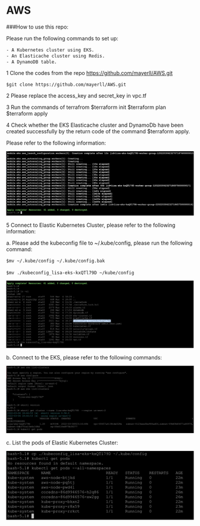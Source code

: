 # AWS

###How to use this repo:

Please run the following commands to set up:

    - A Kubernetes cluster using EKS.
    - An Elasticache cluster using Redis.
    - A DynamoDB table.

1 Clone the codes from the repo https://github.com/mayerll/AWS.git

    $git clone https://github.com/mayerll/AWS.git
    
2 Please replace the access_key and secret_key in vpc.tf

3 Run the commands of terrafrom 
    $terraform init
    $terraform plan
    $terraform apply
    
4 Check whether the EKS Elasticache cluster and DynamoDb have been created successfully by the return code of the command $terraform apply.

Please refer to the following information:

![alt text](https://github.com/mayerll/AWS/blob/main/image/pic1.png?raw=true)

5 Connect to Elastic Kubernetes Cluster, please refer to the following information:

a. Please add the kubeconfig file to ~/.kube/config, please run the following command: 

    $mv ~/.kube/config ~/.kube/config.bak 

    $mv ./kubeconfig_lisa-eks-kxQTl79D ~/kube/config


![alt text](https://github.com/mayerll/AWS/blob/main/image/pic2.png?raw=true)

b. Connect to the EKS, please refer to the following commands:

![alt text](https://github.com/mayerll/AWS/blob/main/image/pic3.png?raw=true)

c. List the pods of Elastic Kubernetes Cluster: 

![alt text](https://github.com/mayerll/AWS/blob/main/image/pic4.png?raw=true)

